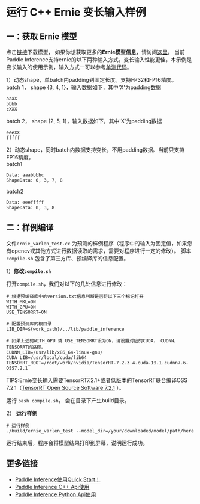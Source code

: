 # 运行 C++ Ernie 变长输入样例

## 一：获取 Ernie 模型

点击[链接](http://paddle-inference-dist.bj.bcebos.com/tensorrt_test/ernie_model_4.tar.gz)下载模型， 如果你想获取更多的**Ernie模型信息**，请访问[这里](https://www.paddlepaddle.org.cn/paddle/ernie)。
当前Paddle Inference支持ernie的以下两种输入方式，变长输入性能更佳，本示例是变长输入的使用示例，输入方式一可以参考[单测代码](https://github.com/PaddlePaddle/Paddle/blob/develop/paddle/fluid/inference/tests/api/trt_dynamic_shape_ernie_test.cc)。 

1）动态shape，单batch内padding到固定长度。支持FP32和FP16精度。   
batch 1， shape {3, 4, 1}，输入数据如下，其中'X'为padding数据
```
aaaX
bbbb
cXXX
```
batch 2， shape {2, 5, 1}，输入数据如下，其中'X'为padding数据
```
eeeXX
fffff
```

2）动态shape，同时batch内数据支持变长，不用padding数据。当前只支持FP16精度。  
batch1
```
Data: aaabbbbc
ShapeData: 0, 3, 7, 8
```
batch2
```
Data: eeefffff
ShapeData: 0, 3, 8
```

## 二：样例编译

文件`ernie_varlen_test.cc` 为预测的样例程序（程序中的输入为固定值，如果您有opencv或其他方式进行数据读取的需求，需要对程序进行一定的修改）。
脚本`compile.sh` 包含了第三方库、预编译库的信息配置。

1）**修改`compile.sh`**

打开`compile.sh`，我们对以下的几处信息进行修改：

```shell
# 根据预编译库中的version.txt信息判断是否将以下三个标记打开
WITH_MKL=ON
WITH_GPU=ON
USE_TENSORRT=ON

# 配置预测库的根目录
LIB_DIR=${work_path}/../lib/paddle_inference

# 如果上述的WITH_GPU 或 USE_TENSORRT设为ON，请设置对应的CUDA， CUDNN， TENSORRT的路径。
CUDNN_LIB=/usr/lib/x86_64-linux-gnu/
CUDA_LIB=/usr/local/cuda/lib64
TENSORRT_ROOT=/root/work/nvidia/TensorRT-7.2.3.4.cuda-10.1.cudnn7.6-OSS7.2.1
```
TIPS:Ernie变长输入需要TensorRT7.2.1+或者低版本的TensorRT联合编译OSS 7.2.1（[TensorRT Open Source Software 7.2.1](https://github.com/NVIDIA/TensorRT/tree/7.2.1) ）。

运行 `bash compile.sh`， 会在目录下产生build目录。

2） **运行样例**

```shell
# 运行样例
./build/ernie_varlen_test --model_dir=/your/downloaded/model/path/here
```

运行结束后，程序会将模型结果打印到屏幕，说明运行成功。


## 更多链接
- [Paddle Inference使用Quick Start！](https://paddle-inference.readthedocs.io/en/latest/introduction/quick_start.html)
- [Paddle Inference C++ Api使用](https://paddle-inference.readthedocs.io/en/latest/api_reference/cxx_api_index.html)
- [Paddle Inference Python Api使用](https://paddle-inference.readthedocs.io/en/latest/api_reference/python_api_index.html)
